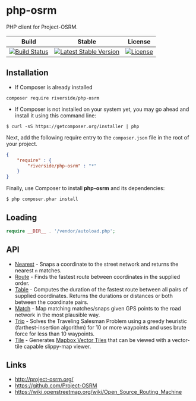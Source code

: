 # php-osrm
PHP client for Project-OSRM.

| Build | Stable | License |
|---|---|---|
| [![Build Status](https://api.travis-ci.org/riverside/php-osrm.svg)](https://travis-ci.org/riverside/php-osrm) | [![Latest Stable Version](https://poser.pugx.org/riverside/php-osrm/v/stable)](https://packagist.org/packages/riverside/php-osrm) | [![License](https://poser.pugx.org/riverside/php-osrm/license)](https://packagist.org/packages/riverside/php-osrm) |

## Installation
- If Composer is already installed
```
composer require riverside/php-osrm
```
- If Composer is not installed on your system yet, you may go ahead and install it using this command line:
```
$ curl -sS https://getcomposer.org/installer | php
```
Next, add the following require entry to the `composer.json` file in the root of your project.
```json
{
    "require" : {
        "riverside/php-osrm" : "*"
    }
}
```
Finally, use Composer to install **php-osrm** and its dependencies:
```
$ php composer.phar install
```

## Loading
```php
require __DIR__ . '/vendor/autoload.php';
```

## API
- [Nearest](./tree/master/examples/nearest.php) - Snaps a coordinate to the street network and returns the nearest `n` matches.
- [Route](./tree/master/examples/route.php) - Finds the fastest route between coordinates in the supplied order.
- [Table](./tree/master/examples/table.php) - Computes the duration of the fastest route between all pairs of supplied coordinates. Returns the durations or distances or both between the coordinate pairs.
- [Match](./tree/master/examples/match.php) - Map matching matches/snaps given GPS points to the road network in the most plausible way.
- [Trip](./tree/master/examples/trip.php) - Solves the Traveling Salesman Problem using a greedy heuristic (farthest-insertion algorithm) for 10 or more waypoints and uses brute force for less than 10 waypoints.
- [Tile](./tree/master/examples/tile.php) - Generates [Mapbox Vector Tiles](https://www.mapbox.com/developers/vector-tiles/) that can be viewed with a vector-tile capable slippy-map viewer.

## Links
- http://project-osrm.org/
- https://github.com/Project-OSRM
- https://wiki.openstreetmap.org/wiki/Open_Source_Routing_Machine